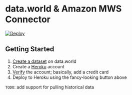 # data.world & Amazon MWS Connector

[![Deploy](https://www.herokucdn.com/deploy/button.svg)](https://heroku.com/deploy?template=https://github.com/datadotworld/heroku-dw-mws-connector)

## Getting Started

1. [Create a dataset](https://data.world/create-a-dataset) on data.world
2. Create a [Heroku](https://www.heroku.com) account
3. [Verify](https://heroku.com/verify) the account; basically, add a credit card
4. Deploy to Heroku using the fancy-looking button above

`TODO`: add support for pulling historical data
